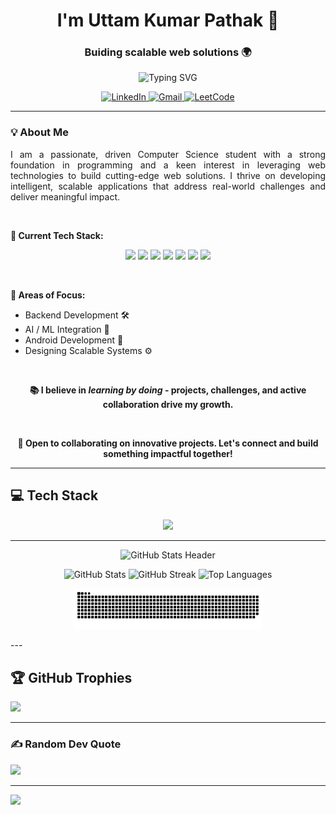 <h1 align="center"> I'm Uttam Kumar Pathak 👋</h1>
<h3 align="center"> Buiding scalable web solutions 🌍</h3>

<p align="center">
  <img src="https://readme-typing-svg.demolab.com?font=Fira+Code&weight=700&size=22&pause=1000&center=true&vCenter=true&width=435&lines=Full+stack+Developer;AI%2FML+Enthusiast;Analytical+Problem+Solver;Passionate+Learner+and+Innovator" alt="Typing SVG" />
</p>

<p align="center">
  <a href="https://www.linkedin.com/in/uttamkumarpathak/" target="_blank">
    <img src="https://img.shields.io/badge/LinkedIn-blue?style=for-the-badge&logo=linkedin&logoColor=white" alt="LinkedIn"/>
  </a>
  <a href="mailto:kumaruttampathak10@gmail.com">
    <img src="https://img.shields.io/badge/Gmail-red?style=for-the-badge&logo=gmail&logoColor=white" alt="Gmail"/>
  </a>
  <a href="https://leetcode.com/u/kumaruttampathak/" target="_blank">
    <img src="https://img.shields.io/badge/LeetCode-black?style=for-the-badge&logo=LeetCode&logoColor=orange" alt="LeetCode"/>
  </a>
</p>


---

### 💡 About Me

<p align="justify">
  I am a passionate, driven Computer Science student with a strong foundation in programming and a keen interest in leveraging web technologies to build cutting-edge web solutions. I thrive on developing intelligent, scalable applications that address real-world challenges and deliver meaningful impact.
</p>

<br />

<p><b>🧠 Current Tech Stack:</b></p>

<p align="center">
  <img src="https://img.shields.io/badge/Java-%23ED8B00.svg?style=flat-square&logo=java&logoColor=white" height="28"/>
  <img src="https://img.shields.io/badge/Javascript-%23323330.svg?style=flat-square&logo=javascript&logoColor=%23F7DF1E" height="28"/>
  <img src="https://img.shields.io/badge/DSA-%2300599C.svg?style=flat-square&logoColor=white" height="28"/>
  <img src="https://img.shields.io/badge/HTML5-%23E34F26.svg?style=flat-square&logo=html5&logoColor=white" height="28"/>
  <img src="https://img.shields.io/badge/CSS3-%231572B6.svg?style=flat-square&logo=css3&logoColor=white" height="28"/>
  <img src="https://img.shields.io/badge/SQL-%2300C4CC.svg?style=flat-square&logoColor=white" height="28"/>
  <img src="https://img.shields.io/badge/Machine%20Learning-%23FF6F00.svg?style=flat-square&logo=tensorflow&logoColor=white" height="28"/>
</p>

<br/>

<p><b>🎯 Areas of Focus:</b></p>

<ul>
  <li>Backend Development&nbsp;🛠️</li>
  <li>AI / ML Integration&nbsp;🤖</li>
  <li>Android Development&nbsp;📱</li>
  <li>Designing Scalable Systems&nbsp;⚙️</li>
</ul>

<br/>

<p align="center"><b>📚 I believe in <i>learning by doing</i> - projects, challenges, and active collaboration drive my growth.</b></p>

<br/>

<p align="center">
  <b>🤝 Open to collaborating on innovative projects. Let's connect and build something impactful together!</b>
</p>

---

## 💻 Tech Stack

<p align="center">
  <img src="https://skillicons.dev/icons?i=cpp,python,java,js,html,css,sql,aws,gcp,firebase,bootstrap,nodejs,npm,react,mongodb,azure,github,vscode,eclipse,canva,numpy,pandas,tensorflow,scikitlearn,matplotlib,keras" />
</p>

---

<p align="center">
  <img src="https://readme-typing-svg.demolab.com/?font=Fira+Code&weight=700&duration=3000&pause=800&center=true&vCenter=true&width=435&lines=My+GitHub+Journey;Open+Source+Contributor;Lifelong+Learner+%26+Builder" alt="GitHub Stats Header" />
</p>

<p align="center">
  <img src="https://github-readme-stats.vercel.app/api?username=SanskarVaibhav&theme=tokyonight&hide_border=false&include_all_commits=true&count_private=true" width="400" alt="GitHub Stats"/>
  <img src="https://nirzak-streak-stats.vercel.app/?user=SanskarVaibhav&theme=tokyonight&hide_border=false" width="400" alt="GitHub Streak"/>
  <img src="https://github-readme-stats.vercel.app/api/top-langs/?username=SanskarVaibhav&theme=tokyonight&hide_border=false&layout=compact" width="400" alt="Top Languages"/>
</p>

<p align="center">
  <img src="https://raw.githubusercontent.com/platane/snk/output/github-contribution-grid-snake.svg" width="60%" alt="Animated Snake"/>
</p>
---

## 🏆 GitHub Trophies
![](https://github-profile-trophy.vercel.app/?username=SanskarVaibhav&theme=gruvbox&no-frame=false&no-bg=false&margin-w=4)

---

### ✍️ Random Dev Quote
![](https://quotes-github-readme.vercel.app/api?type=horizontal&theme=gruvbox)

---
[![](https://visitcount.itsvg.in/api?id=SanskarVaibhav&icon=10&color=4)](https://visitcount.itsvg.in)

<!-- Proudly created with GPRM ( https://gprm.itsvg.in ) -->
